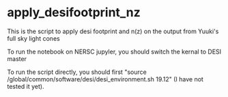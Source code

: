 # apply_desifootprint_nz
This is the script to apply desi footprint and n(z) on the output from Yuuki's full sky light cones

To run the notebook on NERSC jupyler, you should switch the kernal to DESI master

To run the script directly, you should first "source /global/common/software/desi/desi_environment.sh 19.12" (I have not tested it yet).
